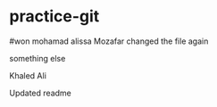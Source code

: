 # practice-git

#won 
 mohamad alissa 
Mozafar
changed the 
file again


something else

Khaled Ali

Updated readme
